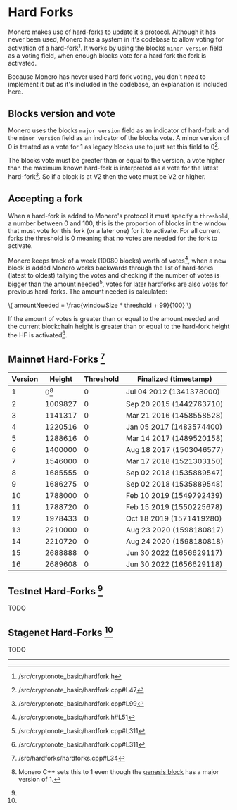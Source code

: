 # Hard Forks

Monero makes use of hard-forks to update it's protocol. Although it has never been used, Monero has a system in it's codebase to 
allow voting for activation of a hard-fork[^hardfork-class]. It works by using the blocks `minor version` field as a voting field, 
when enough blocks vote for a hard fork the fork is activated.

Because Monero has never used hard fork voting, you don't *need* to implement it but as it's included in the codebase, an explanation 
is included here.

## Blocks version and vote

Monero uses the blocks `major version` field as an indicator of hard-fork and the `minor version` field as an indicator of the blocks 
vote. A minor version of 0 is treated as a vote for 1 as legacy blocks use to just set this field to 0[^minor-v-0].

The blocks vote must be greater than or equal to the version, a vote higher than the maximum known hard-fork is interpreted
as a vote for the latest hard-fork[^minor-v-too-large]. So if a block is at V2 then the vote must be V2 or higher.

## Accepting a fork

When a hard-fork is added to Monero's protocol it must specify a `threshold`, a number between 0 and 100, this is the proportion of
blocks in the window that must vote for this fork (or a later one) for it to activate. For all current forks the threshold is 0 meaning
that no votes are needed for the fork to activate.

Monero keeps track of a week (10080 blocks) worth of votes[^window-size], when a new block is added Monero works backwards through the 
list of hard-forks (latest to oldest) tallying the votes and checking if the number of votes is bigger than the amount needed[^accepting-hfs], 
votes for later hardforks are also votes for previous hard-forks. The amount needed is calculated:

\\( amountNeeded = \frac{windowSize * threshold + 99}{100} \\)

If the amount of votes is greater than or equal to the amount needed and the current blockchain height is greater than or equal to the hard-fork 
height the HF is activated[^accepting-hfs].

## Mainnet Hard-Forks [^mainnet-hfs]


| Version | Height      | Threshold | Finalized (timestamp)    |
|---------|-------------|-----------|--------------------------|
| 1       | 0[^v1-at-0] | 0         | Jul 04 2012 (1341378000) |
| 2       | 1009827     | 0         | Sep 20 2015 (1442763710) |
| 3       | 1141317     | 0         | Mar 21 2016 (1458558528) |
| 4       | 1220516     | 0         | Jan 05 2017 (1483574400) |
| 5       | 1288616     | 0         | Mar 14 2017 (1489520158) |
| 6       | 1400000     | 0         | Aug 18 2017 (1503046577) |
| 7       | 1546000     | 0         | Mar 17 2018 (1521303150) |
| 8       | 1685555     | 0         | Sep 02 2018 (1535889547) |
| 9       | 1686275     | 0         | Sep 02 2018 (1535889548) |
| 10      | 1788000     | 0         | Feb 10 2019 (1549792439) |
| 11      | 1788720     | 0         | Feb 15 2019 (1550225678) |
| 12      | 1978433     | 0         | Oct 18 2019 (1571419280) |
| 13      | 2210000     | 0         | Aug 23 2020 (1598180817) |
| 14      | 2210720     | 0         | Aug 24 2020 (1598180818) |
| 15      | 2688888     | 0         | Jun 30 2022 (1656629117) |
| 16      | 2689608     | 0         | Jun 30 2022 (1656629118) |

## Testnet Hard-Forks [^testnet-hfs]

TODO

## Stagenet Hard-Forks [^stagenet-hfs]

TODO

---

[^hardfork-class]: /src/cryptonote_basic/hardfork.h

[^minor-v-0]: /src/cryptonote_basic/hardfork.cpp#L47

[^minor-v-too-large]: /src/cryptonote_basic/hardfork.cpp#L99

[^window-size]: /src/cryptonote_basic/hardfork.h#L51

[^accepting-hfs]: /src/cryptonote_basic/hardfork.cpp#L311

[^mainnet-hfs]: /src/hardforks/hardforks.cpp#L34

[^testnet-hfs]:

[^stagenet-hfs]:

[^v1-at-0]: Monero C++ sets this to 1 even though the [genesis block](genesis_block.md) has a major version of 1.
